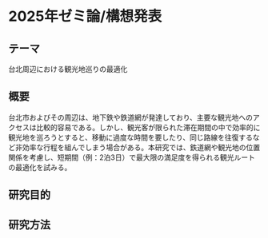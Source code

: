 # 2025年ゼミ論/構想発表


## テーマ
台北周辺における観光地巡りの最適化

## 概要
台北市およびその周辺は、地下鉄や鉄道網が発達しており、主要な観光地へのアクセスは比較的容易である。しかし、観光客が限られた滞在期間の中で効率的に観光地を巡ろうとすると、移動に過度な時間を要したり、同じ路線を往復するなど非効率な行程を組んでしまう場合がある。本研究では、鉄道網や観光地の位置関係を考慮し、短期間（例：2泊3日）で最大限の満足度を得られる観光ルートの最適化を試みる。
## 研究目的
## 研究方法
